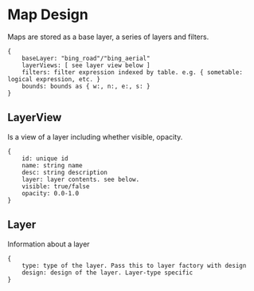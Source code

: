 # Map Design

Maps are stored as a base layer, a series of layers and filters.

```
{
	baseLayer: "bing_road"/"bing_aerial"
	layerViews: [ see layer view below ]
	filters: filter expression indexed by table. e.g. { sometable: logical expression, etc. }
	bounds: bounds as { w:, n:, e:, s: }
}
```

## LayerView

Is a view of a layer including whether visible, opacity. 

```
{
	id: unique id
	name: string name
	desc: string description
	layer: layer contents. see below.
	visible: true/false
	opacity: 0.0-1.0
}
```

## Layer

Information about a layer

```
{
	type: type of the layer. Pass this to layer factory with design
	design: design of the layer. Layer-type specific
}
```

